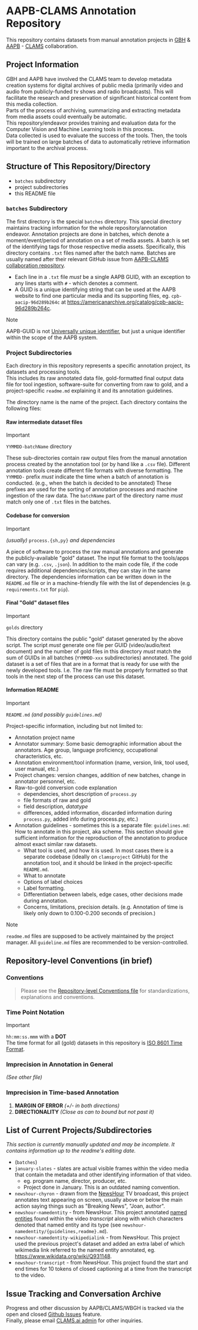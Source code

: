 # AAPB-CLAMS Annotation Repository
This repository contains datasets from manual annotation projects in [GBH](https://www.wgbh.org/) & [AAPB](https://americanarchive.org/) - [CLAMS](https://clams.ai) collaboration.

## Project Information
GBH and AAPB have involved the CLAMS team to develop metadata creation systems for digital archives of public media 
(primarily video and audio from publicly-funded tv shows and radio broadcasts). 
This will facilitate the research and preservation of significant historical content from this media collection.  
Parts of the process of archiving, summarizing and extracting metadata from media assets could eventually be automatic.  
This repository/endeavor provides training and evaluation data for the Computer Vision and Machine Learning tools in this process.  
Data collected is used to evaluate the success of the tools. Then, the tools will be trained on large batches of data to automatically retrieve 
information important to the archival process.

## Structure of This Repository/Directory
 - `batches` subdirectory
 - project subdirectories
 - this README file

### `batches` Subdirectory 
The first directory is the special `batches` directory. 
This special directory maintains tracking information for the whole repository/annotation endeavor. 
Annotation projects are done in batches, which denote a moment/event/period of annotation on a set of media assets.
A batch is set of the identifying tags for those respective media assets.
Specifically, this directory contains `.txt` files named after the batch name. Batches are usually named after their relevant GitHub issue from [AAPB-CLAMS collaboration repository](https://github.com/clamsproject/aapb-collaboration).  
* Each line in a `.txt` file _must_ be a single AAPB GUID, with an exception to any lines starts with `#` - which denotes a comment.  
* A GUID is a unique identifying string that can be used at the AAPB website to find one particular media and its supporting files, eg. `cpb-aacip-96d289b264c` at https://americanarchive.org/catalog/cpb-aacip-96d289b264c.

> [!NOTE]
> AAPB-GUID is not [Universally unique identifier](https://en.wikipedia.org/wiki/Universally_unique_identifier), but just a unique identifier within the scope of the AAPB system.   

### Project Subdirectories 
Each directory in this repository represents a specific annotation project, its datasets and processing tools.    
This includes its raw annotated data file, gold-formatted final output data file for tool ingestion, software-suite for converting from raw to gold, and a project-specific `readme.md` explaining it and its annotation guidelines.

The directory name is the name of the project. Each directory contains the following files:

#### Raw intermediate dataset files
> [!IMPORTANT]
> `YYMMDD-batchName` directory 
 
These sub-directories contain raw output files from the manual annotation process created by the annotation tool (or by hand like a `.csv` file). 
Different annotation tools create different file formats with diverse formatting. The `YYMMDD-` prefix _must_ indicate the time when a batch of annotation is conducted. (e.g., when the batch is decided to be annotated)
These prefixes are used for the sorting of annotation processes and machine ingestion of the raw data. 
The `batchName` part of the directory name _must_ match only one of `.txt` files in the batches. 

#### Codebase for conversion
> [!IMPORTANT]
> _(usually)_ `process.{sh,py}` _and dependencies_
 
A piece of software to process the raw manual annotations and generate the publicly-available "gold" dataset. 
The input file format to the tools/apps can vary (e.g. `.csv`, `.json`). 
In addition to the main code file, if the code requires additional dependencies/scripts, they can stay in the same directory. 
The dependencies information can be written down in the `README.md` file or in a machine-friendly file with the list of dependencies (e.g. `requirements.txt` for `pip`).

#### Final "Gold" dataset files
> [!IMPORTANT]
> `golds` directory

This directory contains the public "gold" dataset generated by the above script. The script _must_ generate one file per GUID (video/audio/text document) and the number of gold files in this directory _must_ match the sum of GUIDs in all batches (`YYMMDD-xxx` subdirectories) annotated. 
The gold dataset is a set of files that are in a format that is ready for use with the newly developed tools. I.e. The raw file must be properly formatted so that tools in the next step of the process can use this dataset.

#### Information README
> [!IMPORTANT] 
> `README.md` _(and possibly `guidelines.md`)_

Project-specific information, including but not limited to:
* Annotation project name
* Annotator summary: Some basic demographic information about the annotators. Age group, language proficiency, occupational characteristics, etc.
* Annotation environment/tool information (name, version, link, tool used, user manual, etc.)
* Project changes: version changes, addition of new batches, change in annotator personnel, etc.
* Raw-to-gold conversion code explanation 
  * dependencies, short description of `process.py`
  * file formats of raw and gold
  * field description, _datatype_
  * differences, added information, discarded information during `process.py`, added info during process.py, etc.)  
* Annotation guidelines - sometimes this is a separate file: `guidelines.md`: How to annotate in this project, aka scheme. This section should give sufficient information for the reproduction of the annotation to produce almost exact similar raw datasets.
  * What tool is used, and how it is used. In most cases there is a separate codebase (ideally on `clamsproject` GitHub) for the annotation tool, and it should be linked in the project-specific `README.md`.
  * What to annotate
  * Options of label choices
  * Label formatting. 
  * Differentiation between labels, edge cases, other decisions made during annotation.
  * Concerns, limitations, precision details. (e.g. Annotation of time is likely only down to 0.100-0.200 seconds of precision.)

> [!NOTE]
> `readme.md` files are supposed to be actively maintained by the project manager. All `guideline.md` files are recommended to be version-controlled.  

## Repository-level Conventions (in brief)
### Conventions
> Please see the [Repository-level Conventions file](https://github.com/clamsproject/aapb-annotations/blob/main/repository_level_conventions.md) for standardizations, explanations and conventions.  
### Time Point Notation
> [!IMPORTANT] 
> `hh:mm:ss.mmm` with a **DOT**  
The time format for all (gold) datasets in this repository is [ISO 8601 Time Format](https://en.wikipedia.org/wiki/ISO_8601#Times).  
### Imprecision in Annotation in General
_(See other file)_
### Imprecision in Time-based Annotation
1. **MARGIN OF ERROR** _(+/- in both directions)_  
2. **DIRECTIONALITY** _(Close as can to bound but not past it)_  
  
## List of Current Projects/Subdirectories
_This section is currently manually updated and may be incomplete. It contains information up to the readme's editing date._  
* (`batches`)
* `january-slates` - slates are actual visible frames within the video media that contain the metadata and other identifying information of that video. 
  * eg. program name, director, producer, etc.
  * Project done in January. This is an outdated naming convention.
* `newshour-chyron` - drawn from the [NewsHour](https://americanarchive.org/special_collections/newshour) TV broadcast, 
this project annotates text appearing on screen, usually above or below the main action saying things such as "Breaking News", "Joan, author".
* `newshour-namedentity` - from NewsHour. This project annotated [named entities](https://www.techtarget.com/searchbusinessanalytics/definition/named-entity#:~:text=In%20data%20mining%2C%20a%20named,phone%20numbers%2C%20companies%20and%20addresses.)
found within the video _transcript_ along with which characters denoted that named entity and its type
 (see `newshour-namedentity/{guidelines,readme}.md`).
* `newshour-namedentity-wikipedialink` - from NewsHour. This project used the previous project's dataset and added
an extra label of which wikimedia link referred to the named entity annotated, eg. https://www.wikidata.org/wiki/Q931148.
* `newshour-transcript` - from NewsHour. This project found the start and end times for 10 tokens of closed captioning at a time from the transcript to the video. 

## Issue Tracking and Conversation Archive
Progress and other discussion by AAPB/CLAMS/WBGH is tracked via the open and closed [Github Issues](https://github.com/clamsproject/aapb-annotations/issues) feature.  
Finally, please email [CLAMS.ai admin](admin@clams.ai) for other inquiries.  